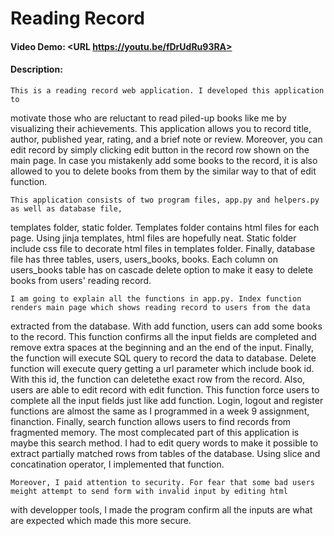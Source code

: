 # Reading Record
#### Video Demo:  <URL https://youtu.be/fDrUdRu93RA>
#### Description:
    This is a reading record web application. I developed this application to
motivate those who are reluctant to read piled-up books like me by visualizing their achievements.
This application allows you to record title, author, published year, rating, and a brief note or review.
Moreover, you can edit record by simply clicking edit button in the record row shown on the main page.
In case you mistakenly add some books to the record, it is also allowed to you to delete books from them
by the similar way to that of edit function.

    This application consists of two program files, app.py and helpers.py as well as database file,
templates folder, static folder. Templates folder contains html files for each page. Using jinja templates, html files are hopefully neat.
Static folder include css file to decorate html files in templates folder. Finally, database file has three tables, users, users_books,
books. Each column on users_books table has on cascade delete option to make it easy to delete books from users' reading record.

    I am going to explain all the functions in app.py. Index function renders main page which shows reading record to users from the data
extracted from the database. With add function, users can add some books to the record. This function confirms all the input fields are completed
and remove extra spaces at the beginning and an the end of the input. Finally, the function will execute SQL query to record the data to database.
Delete function will execute query getting a url parameter which include book id. With this id, the function can deletethe exact row from the record.
Also, users are able to edit record with edit function. This function force users to complete all the input fields just like add function.
Login, logout and register functions are almost the same as I programmed in a week 9 assignment, finanction. Finally,
search function allows users to find records from fragmented memory. The most complecated part of this application is maybe this search method.
I had to edit query words to make it possible to extract partially matched rows from tables of the database.
Using slice and concatination operator, I implemented that function.

    Moreover, I paid attention to security. For fear that some bad users meight attempt to send form with invalid input by editing html
with developper tools, I made the program confirm all the inputs are what are expected which made this more secure.